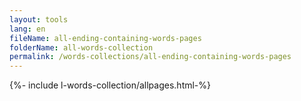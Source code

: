 ```yaml
---
layout: tools
lang: en
fileName: all-ending-containing-words-pages
folderName: all-words-collection
permalink: /words-collections/all-ending-containing-words-pages
---
```


{%- include l-words-collection/allpages.html-%}